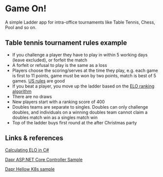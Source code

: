 # Game On!

A simple Ladder app for intra-office tournaments like Table Tennis, Chess, Pool and so on.

## Table tennis tournament rules example
	
* If you challenge a player they have to play in within 5 working days (leave excluded), or forfeit the match
*	A forfeit or refusal to play is the same as a loss
*	Players choose the scoring/serves at the time they play, e.g. each game is first to 11 points, game must be won by two points, match is best of 5 games. [US rules](https://www.pongfit.org/official-rules-of-table-tennis) are good
*	If you beat a player, you move up the ladder based on the [ELO ranking algorithm](https://dotnetcoretutorials.com/2018/09/18/calculating-elo-in-c/)
*	There are no draws
*	New players start with a ranking score of 400
*	Doubles teams are separate to singles. Doubles can only challenge doubles, and individuals on a winning doubles team cannot claim a doubles match win as a singles match win
*	Top of the ladder buys first round at the after Christmas party

## Links & references

[Calculating ELO in C#](https://dotnetcoretutorials.com/2018/09/18/calculating-elo-in-c/)

[Dapr ASP.NET Core Controller Sample](https://github.com/dapr/dotnet-sdk/tree/master/samples/AspNetCore/ControllerSample)

[Dapr Hellow K8s sample](https://github.com/dapr/quickstarts/tree/master/hello-kubernetes)
